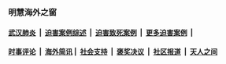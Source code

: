 
### 明慧海外之窗

####  [武汉肺炎](indexes/365.md?t=01080600) &nbsp;|&nbsp;  [迫害案例综述](indexes/328.md?t=01080600) &nbsp;|&nbsp; [迫害致死案例](indexes/277.md?t=01080600)  &nbsp;|&nbsp; [更多迫害案例](indexes/81.md?t=01080600)  &nbsp;|&nbsp; 
####  [时事评论](indexes/251.md?t=01080600) &nbsp;|&nbsp; [海外简讯](indexes/245.md?t=01080600)&nbsp;|&nbsp;  [社会支持](indexes/140.md?t=01080600) &nbsp;|&nbsp; [褒奖决议](indexes/282.md?t=01080600) &nbsp;|&nbsp; [社区报道](indexes/91.md?t=01080600)  &nbsp;|&nbsp; [天人之间](indexes/78.md?t=01080600) 

